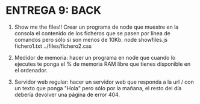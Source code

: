# ENTREGA 9: BACK

1. Show me the files!! Crear un programa de node que muestre en la consola el contenido de los ficheros que se pasen por línea de comandos pero sólo si son menos de 10Kb. node showfiles.js fichero1.txt ../files/fichero2.css

2. Medidor de memoria: hacer un programa en node que cuando lo ejecutes te ponga el % de memoria RAM libre que tienes disponible en el ordenador.

3. Servidor web regular: hacer un servidor web que responda a la url / con un texto que ponga "Hola" pero sólo por la mañana, el resto del día debería devolver una página de error 404.
